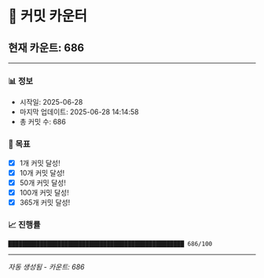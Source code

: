 # 🔢 커밋 카운터

## 현재 카운트: 686

---

### 📊 정보
- 시작일: 2025-06-28
- 마지막 업데이트: 2025-06-28 14:14:58
- 총 커밋 수: 686

### 🎯 목표
- [x] 1개 커밋 달성!
- [x] 10개 커밋 달성!
- [x] 50개 커밋 달성!
- [x] 100개 커밋 달성!
- [x] 365개 커밋 달성!

### 📈 진행률
```
██████████████████████████████████████████████████ 686/100
```

---
*자동 생성됨 - 카운트: 686*
